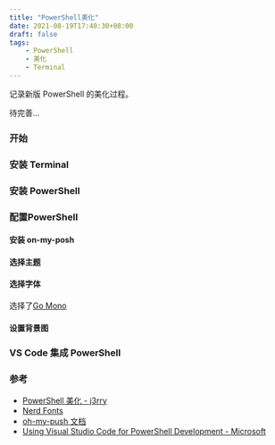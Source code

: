 ```yaml
---
title: "PowerShell美化"
date: 2021-08-19T17:40:30+08:00
draft: false
tags: 
    - PowerShell
    - 美化
    - Terminal
---
```


记录新版 PowerShell 的美化过程。

待完善...

<!--more-->

### 开始

### 安装 Terminal

### 安装 PowerShell

### 配置PowerShell

#### 安装 on-my-posh

#### 选择主题

#### 选择字体

选择了[Go Mono](https://www.programmingfonts.org/#go-mono)

#### 设置背景图

### VS Code 集成 PowerShell

### 参考

- [PowerShell 美化 - j3rry](https://www.edgeless.top/PowerShell%E7%BE%8E%E5%8C%96/)
- [Nerd Fonts](https://www.nerdfonts.com/font-downloads)
- [oh-my-push 文档](https://ohmyposh.dev/docs/pwsh)
- [Using Visual Studio Code for PowerShell Development - Microsoft](https://docs.microsoft.com/en-us/powershell/scripting/dev-cross-plat/vscode/using-vscode?view=powershell-7.2#adding-your-own-powershell-paths-to-the-session-menu)
